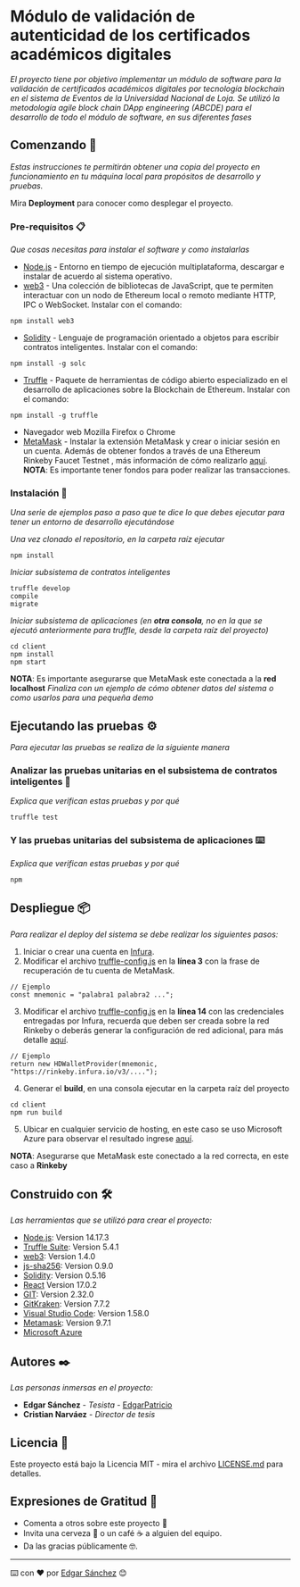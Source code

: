 # Módulo de validación de autenticidad de los certificados académicos digitales 

_El proyecto tiene por objetivo implementar un módulo de software para la validación de certificados académicos digitales por tecnología blockchain en el sistema de Eventos de la Universidad Nacional de Loja. Se utilizó la metodología agile block chain DApp engineering (ABCDE) para el desarrollo de todo el módulo de software, en sus diferentes fases_

## Comenzando 🚀

_Estas instrucciones te permitirán obtener una copia del proyecto en funcionamiento en tu máquina local para propósitos de desarrollo y pruebas._

Mira **Deployment** para conocer como desplegar el proyecto.

 
### Pre-requisitos 📋

_Que cosas necesitas para instalar el software y como instalarlas_

* [Node.js](https://nodejs.org/es/download/) - Entorno en tiempo de ejecución multiplataforma, descargar e instalar de acuerdo al sistema operativo.
* [web3](https://rometools.github.io/rome/) - Una colección de bibliotecas de JavaScript, que te permiten interactuar con un nodo de Ethereum local o remoto mediante HTTP, IPC o WebSocket. Instalar con el comando:
```
npm install web3
```
* [Solidity](https://solidity-es.readthedocs.io/es/latest/installing-solidity.html) - Lenguaje de programación orientado a objetos para escribir contratos inteligentes. Instalar con el comando:
```
npm install -g solc
```
* [Truffle](https://www.trufflesuite.com/docs/truffle/getting-started/installation) - Paquete de herramientas de código abierto especializado en el desarrollo de aplicaciones sobre la Blockchain de Ethereum. Instalar con el comando:
```
npm install -g truffle
```
* Navegador web Mozilla Firefox o Chrome
* [MetaMask](https://metamask.io) - Instalar la extensión MetaMask y crear o iniciar sesión en un cuenta. Además de obtener fondos a través de una Ethereum Rinkeby Faucet Testnet
, más información de cómo realizarlo [aquí](https://medium.com/@julgq/c%C3%B3mo-enviar-eth-a-metamask-en-la-red-rinkeby-f3bbf388ba54). **NOTA**: Es importante tener fondos para poder realizar las transacciones.

### Instalación 🔧

_Una serie de ejemplos paso a paso que te dice lo que debes ejecutar para tener un entorno de desarrollo ejecutándose_

_Una vez clonado el repositorio, en la carpeta raíz ejecutar_

```
npm install
```

_Iniciar subsistema de contratos inteligentes_

```
truffle develop
compile
migrate
```
_Iniciar subsistema de aplicaciones (en **otra consola**, no en la que se ejecutó anteriormente para truffle, desde la carpeta raíz del proyecto)_
```
cd client
npm install
npm start
```
**NOTA**: Es importante asegurarse que MetaMask este conectada a la **red localhost**
_Finaliza con un ejemplo de cómo obtener datos del sistema o como usarlos para una pequeña demo_

## Ejecutando las pruebas ⚙️

_Para ejecutar las pruebas se realiza de la siguiente manera_

### Analizar las pruebas unitarias en el subsistema de contratos inteligentes 🔩

_Explica que verifican estas pruebas y por qué_

```
truffle test
``````

### Y las pruebas unitarias  del subsistema de aplicaciones ⌨️

_Explica que verifican estas pruebas y por qué_

```
npm 
```

## Despliegue 📦

_Para realizar el deploy del sistema se debe realizar los siguientes pasos:_

1. Iniciar o crear una cuenta en [Infura](https://infura.io/).
2. Modificar el archivo [truffle-config.js](truffle-config.js) en la **línea 3** con la frase de recuperación de tu cuenta de MetaMask.
```
// Ejemplo
const mnemonic = "palabra1 palabra2 ...";
```
3. Modificar el archivo [truffle-config.js](truffle-config.js) en la **línea 14** con las credenciales entregadas por Infura, recuerda que deben ser creada sobre la red Rinkeby o deberás generar la configuración de red adicional, para más detalle [aquí](https://www.trufflesuite.com/docs/truffle/reference/configuration#networks).
```
// Ejemplo
return new HDWalletProvider(mnemonic, "https://rinkeby.infura.io/v3/....");
```
4. Generar el **build**, en una consola ejecutar en la carpeta raíz del proyecto
```
cd client
npm run build
```
5. Ubicar en cualquier servicio de hosting, en este caso se uso Microsoft Azure para observar el resultado  ingrese [aquí](https://certificados-unl.azurewebsites.net/).

**NOTA**: Asegurarse que MetaMask este conectado a la red correcta, en este  caso a **Rinkeby**
## Construido con 🛠️

_Las herramientas que se utilizó para crear el proyecto:_

* [Node.js](http://www.dropwizard.io/1.0.2/docs/): Version 14.17.3
* [Truffle Suite](https://www.trufflesuite.com/): Version 5.4.1
* [web3](https://web3js.readthedocs.io/en/v1.4.0/): Version 1.4.0
* [js-sha256](https://www.npmjs.com/package/js-sha256): Version 0.9.0
* [Solidity](https://solidity-es.readthedocs.io/es/latest/): Version 0.5.16
* [React](https://es.reactjs.org/) Version 17.0.2
* [GIT](https://git-scm.com/): Version 2.32.0
* [GitKraken](https://maven.apache.org/): Version 7.7.2
* [Visual Studio Code](): Version  1.58.0
* [Metamask](https://metamask.io/): Version 9.7.1
* [Microsoft Azure](https://azure.microsoft.com/es-es/) 


## Autores ✒️

_Las personas inmersas en el proyecto:_

* **Edgar Sánchez** - *Tesista* - [EdgarPatricio](https://github.com/EdgarPatricio)
* **Cristian Narváez** - *Director de tesis*  

## Licencia 📄

Este proyecto está bajo la Licencia MIT - mira el archivo [LICENSE.md](LICENSE.md) para detalles.

## Expresiones de Gratitud 🎁

* Comenta a otros sobre este proyecto 📢
* Invita una cerveza 🍺 o un café ☕ a alguien del equipo. 
* Da las gracias públicamente 🤓.

---
⌨️ con ❤️ por [Edgar Sánchez](https://github.com/EdgarPatricio) 😊
